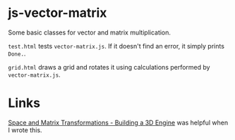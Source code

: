 js-vector-matrix
================

Some basic classes for vector and matrix multiplication.

`test.html` tests `vector-matrix.js`. If it doesn't find an error, it simply prints `Done.`.

`grid.html` draws a grid and rotates it using calculations performed by `vector-matrix.js`.

# Links

[Space and Matrix Transformations - Building a 3D Engine](http://www.codeproject.com/Articles/42086/Space-and-Matrix-Transformations-Building-a-3D-Eng) was helpful when
I wrote this.
